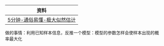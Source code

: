 | 资料                                                             |
| -------------------------------------------------------------- |
| [5分钟-通俗易懂-极大似然估计](https://www.bilibili.com/video/BV17K411z7fJ) |
做的事情：利用已知样本信息，反推一个模型：模型的参数怎样会使样本出现的概率最大化
                                       